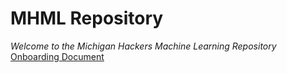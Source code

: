 # MHML Repository
*Welcome to the Michigan Hackers Machine Learning Repository*
[Onboarding Document](MHML-Onboarding-20-21.pdf)